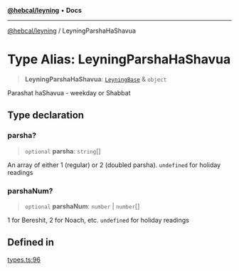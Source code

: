[**@hebcal/leyning**](../README.md) • **Docs**

***

[@hebcal/leyning](../globals.md) / LeyningParshaHaShavua

# Type Alias: LeyningParshaHaShavua

> **LeyningParshaHaShavua**: [`LeyningBase`](LeyningBase.md) & `object`

Parashat haShavua - weekday or Shabbat

## Type declaration

### parsha?

> `optional` **parsha**: `string`[]

An array of either 1 (regular) or 2 (doubled parsha). `undefined` for holiday readings

### parshaNum?

> `optional` **parshaNum**: `number` \| `number`[]

1 for Bereshit, 2 for Noach, etc. `undefined` for holiday readings

## Defined in

[types.ts:96](https://github.com/hebcal/hebcal-leyning/blob/40b5eb1606b3ea086311ad0bbcf740bb6031ecb8/src/types.ts#L96)
